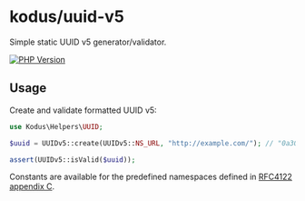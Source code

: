 kodus/uuid-v5
=============

Simple static UUID v5 generator/validator.

[![PHP Version](https://img.shields.io/badge/php-7.0%2B-blue.svg)](https://packagist.org/packages/kodus/uuid-v4)

## Usage

Create and validate formatted UUID v5:

```php
use Kodus\Helpers\UUID;

$uuid = UUIDv5::create(UUIDv5::NS_URL, "http://example.com/"); // "0a300ee9-f9e4-5697-a51a-efc7fafaba67"

assert(UUIDv5::isValid($uuid));
```

Constants are available for the predefined namespaces defined in
[RFC4122 appendix C](https://tools.ietf.org/html/rfc4122#appendix-C).
